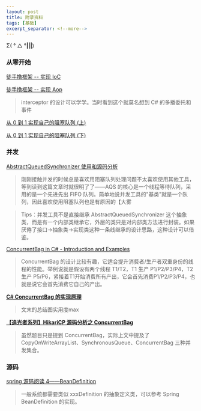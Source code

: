 ```yaml
---
layout: post
title: 附录资料
tags: [基础]
excerpt_separator: <!--more-->
---
```


Σ( ° △ °**|||**)

<!--more-->

### 从零开始

[徒手撸框架 -- 实现 IoC](https://xilidou.com/2018/01/08/spring-ioc/)

[徒手撸框架 -- 实现 Aop](https://xilidou.com/2018/01/13/spring-aop/)

> interceptor 的设计可以学学。当时看到这个就莫名想到 C# 的多播委托和事件

[从 0 到 1 实现自己的阻塞队列 (上)](https://juejin.im/post/5cc5db6051882524f96d0123)

[从 0 到 1 实现自己的阻塞队列 (下)](https://juejin.im/post/5cc5dc135188250a6b184221)



### 并发

[AbstractQueuedSynchronizer 使用和源码分析](https://liuzhengyang.github.io/2017/05/12/aqs/)

> 刚刚接触并发的时候总是喜欢用阻塞队列处理问题不太喜欢使用其他工具，等到读到这篇文章时就很明了了——AQS 的核心是一个线程等待队列，采用的是一个先进先出 FIFO 队列。简单地说并发工具的"基类"就是一个队列，因此喜欢使用阻塞队列也是有原因的【大雾

>  Tips：并发工具不是直接继承 AbstractQueuedSynchronizer 这个抽象类，而是有一个内部类继承它，外层的类只是对内部类方法进行封装。如果厌倦了接口→抽象类→实现类这种一条线继承的设计思路，这种设计可以借鉴。

[ConcurrentBag in C# - Introduction and Examples](http://dotnetpattern.com/csharp-concurrentbag)

>ConcurrentBag 的设计比较有趣，它适合提升消费者/生产者双重身份的线程的性能。举例说就是假设有两个线程 T1/T2，T1 生产 P1/P2/P3/P4，T2 生产 P5/P6，紧接着T1开始消费所有产出，它会首先消费P1/P2/P3/P4，也就是说它会首先消费它自己的产出。

[**C# ConcurrentBag 的实现原理**](https://www.cnblogs.com/InCerry/p/9497729.html)

> 文末的总结图实用度max

[**【追光者系列】HikariCP 源码分析之 ConcurrentBag**](http://cmsblogs.com/?p=2510)

> 虽然题目只是提到 ConcurrentBag，实际上文中提及了 CopyOnWriteArrayList、SynchronousQueue、ConcurrentBag 三种并发集合。

### 源码

[spring 源码阅读 4——BeanDefinition](https://www.jianshu.com/p/1d06f6342357)

> 一般系统都需要类似 xxxDefinition 的抽象定义类，可以参考 Spring BeanDefinition 的实现。